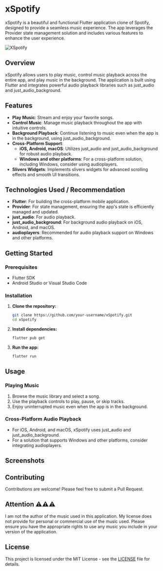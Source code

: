 
# xSpotify

xSpotify is a beautiful and functional Flutter application clone of Spotify, designed to provide a seamless music experience. The app leverages the Provider state management solution and includes various features to enhance the user experience.

<img src="https://github.com/Yacine300/XSpotify-flutter_music-app/blob/master/cover.png" alt="XSpotify">

## Overview

xSpotify allows users to play music, control music playback across the entire app, and play music in the background. The application is built using Flutter and integrates powerful audio playback libraries such as just_audio and just_audio_background.

## Features

- **Play Music**: Stream and enjoy your favorite songs.
- **Control Music**: Manage music playback throughout the app with intuitive controls.
- **Background Playback**: Continue listening to music even when the app is in the background, using just_audio_background.
- **Cross-Platform Support**: 
  - **iOS, Android, macOS**: Utilizes just_audio and just_audio_background for robust audio playback.
  - **Windows and other platforms**: For a cross-platform solution, including Windows, consider using audioplayers.
- **Slivers Widgets**: Implements slivers widgets for advanced scrolling effects and smooth UI transitions.

## Technologies Used / Recommendation

- **Flutter**: For building the cross-platform mobile application.
- **Provider**: For state management, ensuring the app's state is efficiently managed and updated.
- **just_audio**: For audio playback.
- **just_audio_background**: For background audio playback on iOS, Android, and macOS.
- **audioplayers**: Recommended for audio playback support on Windows and other platforms.

## Getting Started

### Prerequisites

- Flutter SDK
- Android Studio or Visual Studio Code

### Installation

1. **Clone the repository:**
   ```bash
   git clone https://github.com/your-username/xSpotify.git
   cd xSpotify
   ```

2. **Install dependencies:**
   ```bash
   flutter pub get
   ```

3. **Run the app:**
   ```bash
   flutter run
   ```

## Usage

### Playing Music

1. Browse the music library and select a song.
2. Use the playback controls to play, pause, or skip tracks.
3. Enjoy uninterrupted music even when the app is in the background.

### Cross-Platform Audio Playback

- For iOS, Android, and macOS, xSpotify uses just_audio and just_audio_background.
- For a solution that supports Windows and other platforms, consider integrating audioplayers.

## Screenshots



## Contributing

Contributions are welcome! Please feel free to submit a Pull Request.



 ## Attention ⚠️⚠️⚠️
  I am not the author of the music used in this application. My license does not provide for personal or commercial use of the music used. Please ensure you have the appropriate rights to use any music you include in your version of the application.

## License

This project is licensed under the MIT License - see the [LICENSE](LICENSE) file for details.
